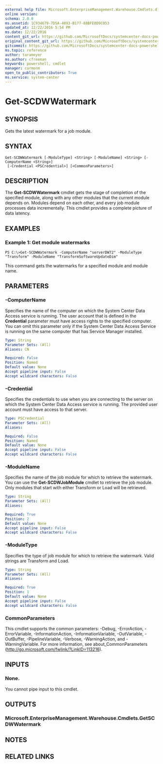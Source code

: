 ```yaml
---
external help file: Microsoft.EnterpriseManagement.Warehouse.Cmdlets.dll-Help.xml
online version: 
schema: 2.0.0
ms.assetid: 1C934679-7D5A-4093-B177-88BFE0D9C053
updated_at: 12/22/2016 5:54 PM
ms.date: 12/22/2016
content_git_url: https://github.com/MicrosoftDocs/systemcenter-docs-powershell/blob/live/systemcenter-cmdlets/SystemCenter2016/ServiceManagerDataWarehouse/vlatest/Get-SCDWWatermark.md
original_content_git_url: https://github.com/MicrosoftDocs/systemcenter-docs-powershell/blob/live/systemcenter-cmdlets/SystemCenter2016/ServiceManagerDataWarehouse/vlatest/Get-SCDWWatermark.md
gitcommit: https://github.com/MicrosoftDocs/systemcenter-docs-powershell/blob/17c3a51bd892aad46c731d9f381f0704b4815004/systemcenter-cmdlets/SystemCenter2016/ServiceManagerDataWarehouse/vlatest/Get-SCDWWatermark.md
ms.topic: reference
author: tarameyer
ms.author: cfreeman
keywords: powershell, cmdlet
manager: carmonm
open_to_public_contributors: True
ms.service: system-center
---
```


# Get-SCDWWatermark

## SYNOPSIS
Gets the latest watermark for a job module.

## SYNTAX

```
Get-SCDWWatermark [-ModuleType] <String> [-ModuleName] <String> [-ComputerName <String>]
 [-Credential <PSCredential>] [<CommonParameters>]
```

## DESCRIPTION
The **Get-SCDWWatermark** cmdlet gets the stage of completion of the specified module, along with any other modules that the current module depends on. 
Modules depend on each other, and every job module processes data incrementally.
This cmdlet provides a complete picture of data latency.

## EXAMPLES

### Example 1: Get module watermarks
```
PS C:\>Get-SCDWWatermark -ComputerName "serverDW72" -ModuleType "Transform" -ModuleName "TransformSoftwareUpdateDim"
```

This command gets the watermarks for a specified module and module name.

## PARAMETERS

### -ComputerName
Specifies the name of the computer on which the System Center Data Access service is running.
The user account that is defined in the **Credential** parameter must have access rights to the specified computer.
You can omit this parameter only if the System Center Data Access Service is running on the same computer that has Service Manager installed.

```yaml
Type: String
Parameter Sets: (All)
Aliases: CN

Required: False
Position: Named
Default value: None
Accept pipeline input: False
Accept wildcard characters: False
```

### -Credential
Specifies the credentials to use when you are connecting to the server on which the System Center Data Access service is running.
The provided user account must have access to that server.

```yaml
Type: PSCredential
Parameter Sets: (All)
Aliases: 

Required: False
Position: Named
Default value: None
Accept pipeline input: False
Accept wildcard characters: False
```

### -ModuleName
Specifies the name of the job module for which to retrieve the watermark.
You can use the **Get-SCDWJobModule** cmdlet to retrieve the job module.
Only modules that start with either Transform or Load will be retrieved.

```yaml
Type: String
Parameter Sets: (All)
Aliases: 

Required: True
Position: 2
Default value: None
Accept pipeline input: False
Accept wildcard characters: False
```

### -ModuleType
Specifies the type of job module for which to retrieve the watermark.
Valid strings are Transform and Load.

```yaml
Type: String
Parameter Sets: (All)
Aliases: 

Required: True
Position: 1
Default value: None
Accept pipeline input: False
Accept wildcard characters: False
```

### CommonParameters
This cmdlet supports the common parameters: -Debug, -ErrorAction, -ErrorVariable, -InformationAction, -InformationVariable, -OutVariable, -OutBuffer, -PipelineVariable, -Verbose, -WarningAction, and -WarningVariable. For more information, see about_CommonParameters (http://go.microsoft.com/fwlink/?LinkID=113216).

## INPUTS

### None.
You cannot pipe input to this cmdlet.

## OUTPUTS

### Microsoft.EnterpriseManagement.Warehouse.Cmdlets.GetSCDWWatermark

## NOTES

## RELATED LINKS

